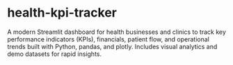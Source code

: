 # health-kpi-tracker
A modern Streamlit dashboard for health businesses and clinics to track key performance indicators (KPIs), financials, patient flow, and operational trends built with Python, pandas, and plotly. Includes visual analytics and demo datasets for rapid insights.
